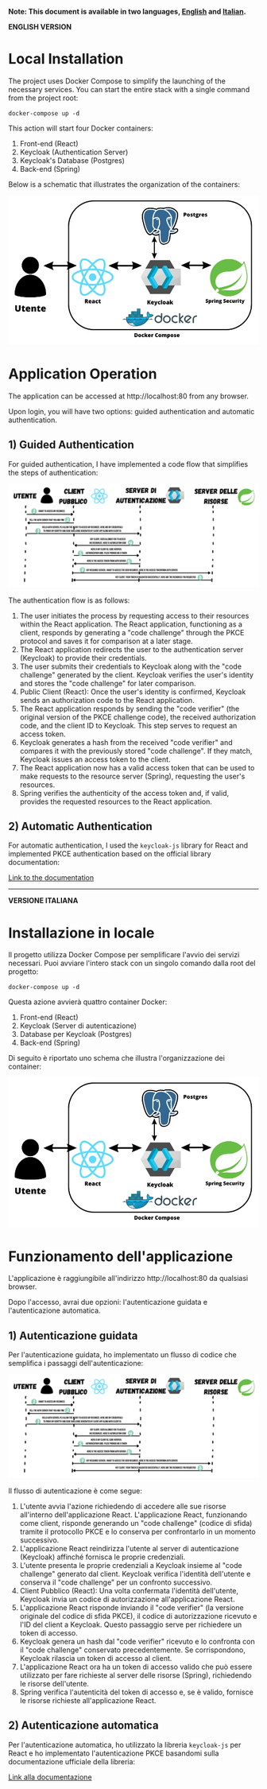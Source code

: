 **Note: This document is available in two languages, <a href="#english">English</a> and <a href="#italian">Italian</a>.**

<a id="english"></a>
**ENGLISH VERSION**

# Local Installation

The project uses Docker Compose to simplify the launching of the necessary services. You can start the entire stack with a single command from the project root:

```
docker-compose up -d
```

This action will start four Docker containers:

1. Front-end (React)
2. Keycloak (Authentication Server)
3. Keycloak's Database (Postgres)
4. Back-end (Spring)

Below is a schematic that illustrates the organization of the containers:

![Container schema](./assetsReadme/React-Keycloak-Spring.png "Container schema")

# Application Operation

The application can be accessed at http://localhost:80 from any browser.

Upon login, you will have two options: guided authentication and automatic authentication.

## 1) Guided Authentication

For guided authentication, I have implemented a code flow that simplifies the steps of authentication:

![OAuth2.0 Authorization Code Flow](./assetsReadme/Autentication-Flow.png "OAuth2.0 Flow PKCE")

The authentication flow is as follows:

1. The user initiates the process by requesting access to their resources within the React application. The React application, functioning as a client, responds by generating a "code challenge" through the PKCE protocol and saves it for comparison at a later stage.
2. The React application redirects the user to the authentication server (Keycloak) to provide their credentials.
3. The user submits their credentials to Keycloak along with the "code challenge" generated by the client. Keycloak verifies the user's identity and stores the "code challenge" for later comparison.
4. Public Client (React): Once the user's identity is confirmed, Keycloak sends an authorization code to the React application.
5. The React application responds by sending the "code verifier" (the original version of the PKCE challenge code), the received authorization code, and the client ID to Keycloak. This step serves to request an access token.
6. Keycloak generates a hash from the received "code verifier" and compares it with the previously stored "code challenge". If they match, Keycloak issues an access token to the client.
7. The React application now has a valid access token that can be used to make requests to the resource server (Spring), requesting the user's resources.
8. Spring verifies the authenticity of the access token and, if valid, provides the requested resources to the React application.

## 2) Automatic Authentication

For automatic authentication, I used the `keycloak-js` library for React and implemented PKCE authentication based on the official library documentation:

[Link to the documentation](https://www.keycloak.org/docs/latest/securing_apps/index.html#_javascript_adapter)

---

<a id="italian"></a>
**VERSIONE ITALIANA**

# Installazione in locale

Il progetto utilizza Docker Compose per semplificare l'avvio dei servizi necessari. Puoi avviare l'intero stack con un singolo comando dalla root del progetto:

```
docker-compose up -d
```

Questa azione avvierà quattro container Docker:
1. Front-end (React)
2. Keycloak (Server di autenticazione)
3. Database per Keycloak (Postgres)
4. Back-end (Spring)

Di seguito è riportato uno schema che illustra l'organizzazione dei container:

![Schema dei container](./assetsReadme/React-Keycloak-Spring.png "Schema dei container")

# Funzionamento dell'applicazione

L'applicazione è raggiungibile all'indirizzo http://localhost:80 da qualsiasi browser.

Dopo l'accesso, avrai due opzioni: l'autenticazione guidata e l'autenticazione automatica.

## 1) Autenticazione guidata

Per l'autenticazione guidata, ho implementato un flusso di codice che semplifica i passaggi dell'autenticazione:

![Flusso del Codice di Autorizzazione OAuth2.0](./assetsReadme/Autentication-Flow.png "OAuth2.0 Flow PKCE")

Il flusso di autenticazione è come segue:

1. L'utente avvia l'azione richiedendo di accedere alle sue risorse all'interno dell'applicazione React. L'applicazione React, funzionando come client, risponde generando un "code challenge" (codice di sfida) tramite il protocollo PKCE e lo conserva per confrontarlo in un momento successivo.
2. L'applicazione React reindirizza l'utente al server di autenticazione (Keycloak) affinché fornisca le proprie credenziali.
3. L'utente presenta le proprie credenziali a Keycloak insieme al "code challenge" generato dal client. Keycloak verifica l'identità dell'utente e conserva il "code challenge" per un confronto successivo.
4. Client Pubblico (React): Una volta confermata l'identità dell'utente, Keycloak invia un codice di autorizzazione all'applicazione React.
5. L'applicazione React risponde inviando il "code verifier" (la versione originale del codice di sfida PKCE), il codice di autorizzazione ricevuto e l'ID del client a Keycloak. Questo passaggio serve per richiedere un token di accesso.
6. Keycloak genera un hash dal "code verifier" ricevuto e lo confronta con il "code challenge" conservato precedentemente. Se corrispondono, Keycloak rilascia un token di accesso al client.
7. L'applicazione React ora ha un token di accesso valido che può essere utilizzato per fare richieste al server delle risorse (Spring), richiedendo le risorse dell'utente.
8. Spring verifica l'autenticità del token di accesso e, se è valido, fornisce le risorse richieste all'applicazione React.

## 2) Autenticazione automatica

Per l'autenticazione automatica, ho utilizzato la libreria `keycloak-js` per React e ho implementato l'autenticazione PKCE basandomi sulla documentazione ufficiale della libreria:

[Link alla documentazione](https://www.keycloak.org/docs/latest/securing_apps/index.html#_javascript_adapter)
